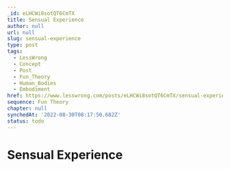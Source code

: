```yaml
---
_id: eLHCWi8sotQT6CmTX
title: Sensual Experience
author: null
url: null
slug: sensual-experience
type: post
tags:
  - LessWrong
  - Concept
  - Post
  - Fun_Theory
  - Human_Bodies
  - Embodiment
href: https://www.lesswrong.com/posts/eLHCWi8sotQT6CmTX/sensual-experience
sequence: Fun Theory
chapter: null
synchedAt: '2022-08-30T08:17:50.682Z'
status: todo
---
```


# Sensual Experience
